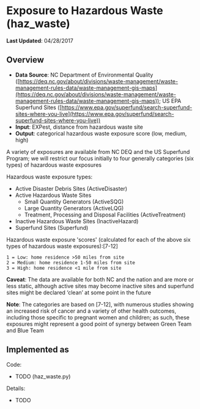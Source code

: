 # Exposure to Hazardous Waste (haz_waste)

**Last Updated**: 04/28/2017

## Overview

- **Data Source**: NC Department of Environmental Quality ([https://deq.nc.gov/about/divisions/waste-management/waste-management-rules-data/waste-management-gis-maps](https://deq.nc.gov/about/divisions/waste-management/waste-management-rules-data/waste-management-gis-maps)); US EPA Superfund Sites ([https://www.epa.gov/superfund/search-superfund-sites-where-you-live](https://www.epa.gov/superfund/search-superfund-sites-where-you-live))
- **Input**: EXPest, distance from hazardous waste site
- **Output**: categorical hazardous waste exposure score (low, medium, high)

A variety of exposures are available from NC DEQ and the US Superfund Program; we will restrict our focus initially to four generally categories (six types) of hazardous waste exposures

Hazardous waste exposure types:

- Active Disaster Debris Sites (ActiveDisaster)
- Active Hazardous Waste Sites
	- Small Quantity Generators (ActiveSQG)
	- Large Quantity Generators (ActiveLQG)
	- Treatment, Processing and Disposal Facilities (ActiveTreatment)
- Inactive Hazardous Waste Sites (InactiveHazard)
- Superfund Sites (Superfund)

Hazardous waste exposure 'scores' (calculated for each of the above six types of hazardous waste exposures):[7-12]

```
1 = Low: home residence >50 miles from site
2 = Medium: home residence 1-50 miles from site
3 = High: home residence <1 mile from site
```

**Caveat**: The data are available for both NC and the nation and are more or less static, although active sites may become inactive sites and superfund sites might be declared ‘clean’ at some point in the future

**Note**: The categories are based on [7-12], with numerous studies showing an increased risk of cancer and a variety of other health outcomes, including those specific to pregnant women and children; as such, these exposures might represent a good point of synergy between Green Team and Blue Team

## Implemented as

Code: 
 
- TODO (haz_waste.py)

Details:

- TODO
